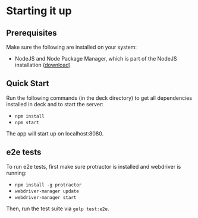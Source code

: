 Starting it up
==============

Prerequisites
-------------
Make sure the following are installed on your system:

  * NodeJS and Node Package Manager, which is part of the NodeJS installation ([download](http://nodejs.org/download/))


Quick Start
-----------
Run the following commands (in the deck directory) to get all dependencies installed in deck and to start the server:
  
  * ```npm install```
  * ```npm start```

The app will start up on localhost:8080.

e2e tests
---------
To run e2e tests, first make sure protractor is installed and webdriver is running:

  * ```npm install -g protractor```
  * ```webdriver-manager update```
  * ```webdriver-manager start```

Then, run the test suite via ```gulp test:e2e```.
